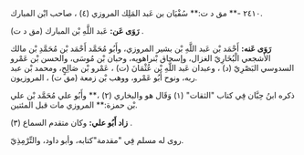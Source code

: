٢٤١٠ -** مق د ت:** سُفْيَان بن عَبد المَلِك المروزي (٤) ، صاحب ابْن المبارك.

**رَوَى عَن:** عَبد اللَّهِ بْن المبارك (مق د ت) .

**رَوَى عَنه:** أَحْمَد بْن عَبد اللَّهِ بْن بشير المروزي، وأَبُو مُحَمَّد أَحْمَد بْن مُحَمَّدِ بْن مالك الأشجعي الْبُخَارِيّ الغزال، وإسحاق بْنراهويه، وحبان بْن مُوسَى، والحسن بْن عَمْرو السدوسي البَصْرِيّ (د) ، وعبدان عَبد اللَّهِ بْن عُثْمَانَ (ت) ، عَمْرو بْن صَالِحٍ، ومحمد بْن عبد ربه، ونوح أَبُو عَمْرو، ووهب بْن زمعة (مق ت) ، المروزيون.

ذكره ابنُ حِبَّان فِي كتاب "الثقات" (١) وَقَال هو والبخاري (٢) ،** وأَبُو علي مُحَمَّد بْن علي بْن حمزة:** المروزي مات قبل المئتين.

**زاد أَبُو علي:** وكان متقدم السماع (٣) .

روى له مسلم فِي "مقدمة"كتابه، وأبو داود، والتِّرْمِذِيّ.